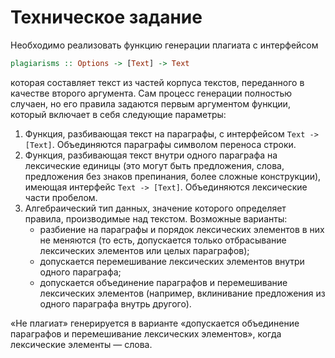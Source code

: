 Техническое задание
===================

Необходимо реализовать функцию генерации плагиата с интерфейсом
```haskell
plagiarisms :: Options -> [Text] -> Text
```
которая составляет текст из частей корпуса текстов, переданного в качестве второго аргумента. Сам процесс генерации полностью случаен, но его правила задаются первым аргументом функции, который включает в себя следующие параметры:

1. Функция, разбивающая текст на параграфы, с интерфейсом `Text -> [Text]`. Объединяются параграфы символом переноса строки.
1. Функция, разбивающая текст внутри одного параграфа на лексические единицы (это могут быть предложения, слова, предложения без знаков препинания, более сложные конструкции), имеющая интерфейс `Text -> [Text]`. Объединяются лексические части пробелом.
1. Алгебраический тип данных, значение которого определяет правила, производимые над текстом. Возможные варианты:
    - разбиение на параграфы и порядок лексических элементов в них не меняются (то есть, допускается только отбрасывание лексических элементов или целых параграфов);
    - допускается перемешивание лексических элементов внутри одного параграфа;
    - допускается объединение параграфов и перемешивание лексических элементов (например, вклинивание предложения из одного параграфа внутрь другого).
    
&laquo;Не плагиат&raquo; генерируется в варианте &laquo;допускается объединение параграфов и перемешивание лексических элементов&raquo;, когда лексические элементы &mdash; слова.  
